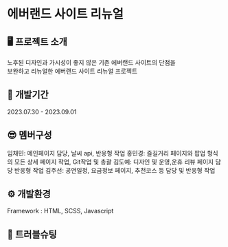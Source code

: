 # 에버랜드 사이트 리뉴얼

## 🖥 프로젝트 소개
노후된 디자인과 가시성이 좋지 않은 기존 에버랜드 사이트의 단점을 <br>
보완하고 리뉴얼한 에버랜드 사이트 리뉴얼 프로젝트

## 📆 개발기간
2023.07.30 - 2023.09.01

## 😎 멤버구성
임채민: 메인페이지 담당, 날씨 api, 반응형 작업
홍민경: 즐길거리 페이지와 팝업 형식의 모든 상세 페이지 작업, Git작업 및 총괄
김도예: 디자인 및 운영,운휴 리뷰 페이지 담당 반응형 작업
김주선: 공연일정, 요금정보 페이지, 추천코스 등 담당 및 반응형 작업

## ⚙ 개발환경
Framework :  HTML, SCSS, Javascript

## 🚨 트러블슈팅
